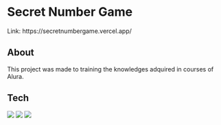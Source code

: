 <h1>Secret Number Game </h1>
Link: https://secretnumbergame.vercel.app/

<h2> About</h2>
<p>This project was made to training the knowledges adquired in courses of Alura.</p>

## Tech
<div>
  <img src="https://img.shields.io/badge/HTML-239120?style=for-the-badge&logo=html5&logoColor=white">
  <img src="https://img.shields.io/badge/CSS-239120?&style=for-the-badge&logo=css3&logoColor=white">
  <img src="https://img.shields.io/badge/JavaScript-F7DF1E?style=for-the-badge&logo=javascript&logoColor=black">
</div>
